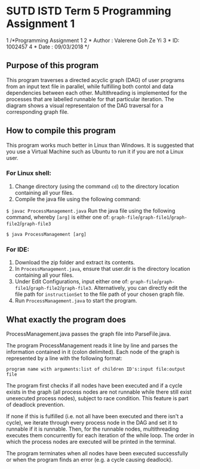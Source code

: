 # SUTD ISTD Term 5 Programming Assignment 1
1 /*Programming Assignment 1
2 * Author : Valerene Goh Ze Yi
3 * ID: 1002457
4 * Date : 09/03/2018 */

## Purpose of this program
This program traverses a directed acyclic graph (DAG) of user programs from an input text file in parallel, while fulfilling both contol and data dependencies between each other. Multithreading is implemented for the processes that are labelled runnable for that particular iteration. The diagram shows a visual representaion of the DAG traversal for a corresponding graph file.



## How to compile this program
This program works much better in Linux than Windows. It is suggested that you use a Virtual Machine such as Ubuntu to run it if you are not a Linux user.

### For Linux shell:
1) Change directory (using the command `cd`) to the directory location containing all your files.
2) Compile the java file using the following command:

  `$ javac ProcessManagement.java`
  Run the java file using the following command, whereby `[arg]` is either one of: `graph-file`/`graph-file1`/`graph-file2`/`graph-file3`
  
  `$ java ProcessManagement [arg]`
  
### For IDE:
1) Download the zip folder and extract its contents.
2) In `ProcessManagement.java`, ensure that user.dir is the directory location containing all your files.
3) Under Edit Configurations, input either one of: `graph-file`/`graph-file1`/`graph-file2`/`graph-file3`.
  Alternatively, you can directly edit the file path for `instructionSet` to the file path of your chosen graph file.
3) Run `ProcessManagement.java` to start the program.

## What exactly the program does
ProcessManagement.java passes the graph file into ParseFile.java.

The program ProcessManagement reads it line by line and parses the information contained in it (colon delimited). Each node of the graph is represented by a line with the following format:

`program name with arguments:list of children ID's:input file:output file`

The program first checks if all nodes have been executed and if a cycle exists in the graph (all process nodes are not runnable while there still exist unexecuted process nodes), subject to race condition. This feature is part of deadlock prevention.

If none if this is fulfilled (i.e. not all have been executed and there isn't a cycle), we iterate through every process node in the DAG and set it to runnable if it is runnable. Then, for the runnable nodes, multithreading executes them concurrently for each iteration of the while loop. The order in which the process nodes are executed will be printed in the terminal.

The program terminates when all nodes have been executed successfully or when the program finds an error (e.g. a cycle causing deadlock).
